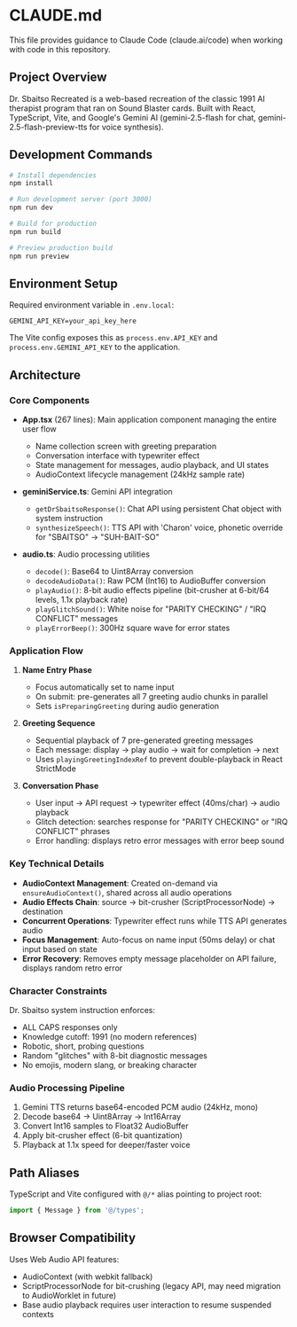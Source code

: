 # CLAUDE.md

This file provides guidance to Claude Code (claude.ai/code) when working with code in this repository.

## Project Overview

Dr. Sbaitso Recreated is a web-based recreation of the classic 1991 AI therapist program that ran on Sound Blaster cards. Built with React, TypeScript, Vite, and Google's Gemini AI (gemini-2.5-flash for chat, gemini-2.5-flash-preview-tts for voice synthesis).

## Development Commands

```bash
# Install dependencies
npm install

# Run development server (port 3000)
npm run dev

# Build for production
npm run build

# Preview production build
npm run preview
```

## Environment Setup

Required environment variable in `.env.local`:
```
GEMINI_API_KEY=your_api_key_here
```

The Vite config exposes this as `process.env.API_KEY` and `process.env.GEMINI_API_KEY` to the application.

## Architecture

### Core Components

- **App.tsx** (267 lines): Main application component managing the entire user flow
  - Name collection screen with greeting preparation
  - Conversation interface with typewriter effect
  - State management for messages, audio playback, and UI states
  - AudioContext lifecycle management (24kHz sample rate)

- **geminiService.ts**: Gemini API integration
  - `getDrSbaitsoResponse()`: Chat API using persistent Chat object with system instruction
  - `synthesizeSpeech()`: TTS API with 'Charon' voice, phonetic override for "SBAITSO" → "SUH-BAIT-SO"

- **audio.ts**: Audio processing utilities
  - `decode()`: Base64 to Uint8Array conversion
  - `decodeAudioData()`: Raw PCM (Int16) to AudioBuffer conversion
  - `playAudio()`: 8-bit audio effects pipeline (bit-crusher at 6-bit/64 levels, 1.1x playback rate)
  - `playGlitchSound()`: White noise for "PARITY CHECKING" / "IRQ CONFLICT" messages
  - `playErrorBeep()`: 300Hz square wave for error states

### Application Flow

1. **Name Entry Phase**
   - Focus automatically set to name input
   - On submit: pre-generates all 7 greeting audio chunks in parallel
   - Sets `isPreparingGreeting` during audio generation

2. **Greeting Sequence**
   - Sequential playback of 7 pre-generated greeting messages
   - Each message: display → play audio → wait for completion → next
   - Uses `playingGreetingIndexRef` to prevent double-playback in React StrictMode

3. **Conversation Phase**
   - User input → API request → typewriter effect (40ms/char) → audio playback
   - Glitch detection: searches response for "PARITY CHECKING" or "IRQ CONFLICT" phrases
   - Error handling: displays retro error messages with error beep sound

### Key Technical Details

- **AudioContext Management**: Created on-demand via `ensureAudioContext()`, shared across all audio operations
- **Audio Effects Chain**: source → bit-crusher (ScriptProcessorNode) → destination
- **Concurrent Operations**: Typewriter effect runs while TTS API generates audio
- **Focus Management**: Auto-focus on name input (50ms delay) or chat input based on state
- **Error Recovery**: Removes empty message placeholder on API failure, displays random retro error

### Character Constraints

Dr. Sbaitso system instruction enforces:
- ALL CAPS responses only
- Knowledge cutoff: 1991 (no modern references)
- Robotic, short, probing questions
- Random "glitches" with 8-bit diagnostic messages
- No emojis, modern slang, or breaking character

### Audio Processing Pipeline

1. Gemini TTS returns base64-encoded PCM audio (24kHz, mono)
2. Decode base64 → Uint8Array → Int16Array
3. Convert Int16 samples to Float32 AudioBuffer
4. Apply bit-crusher effect (6-bit quantization)
5. Playback at 1.1x speed for deeper/faster voice

## Path Aliases

TypeScript and Vite configured with `@/*` alias pointing to project root:
```typescript
import { Message } from '@/types';
```

## Browser Compatibility

Uses Web Audio API features:
- AudioContext (with webkit fallback)
- ScriptProcessorNode for bit-crushing (legacy API, may need migration to AudioWorklet in future)
- Base audio playback requires user interaction to resume suspended contexts

